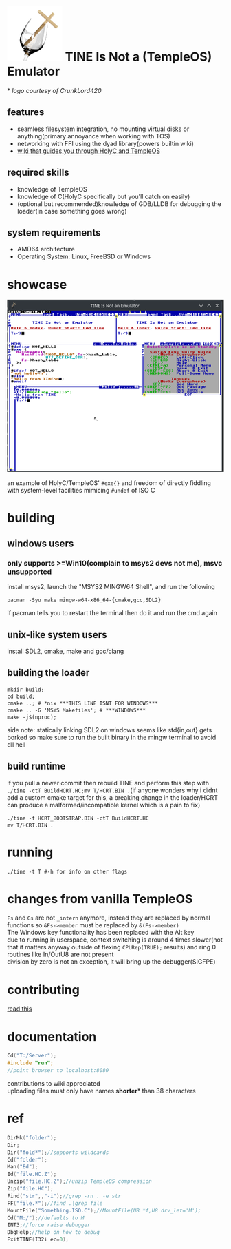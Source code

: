 # ![](./logo.png) TINE Is Not a (TempleOS) Emulator
 \* *logo courtesy of CrunkLord420*

## features
- seamless filesystem integration, no mounting virtual disks or anything(primary annoyance when working with TOS)
- networking with FFI using the dyad library(powers builtin wiki)
- [wiki that guides you through HolyC and TempleOS](#documentation)

## required skills
 - knowledge of TempleOS
 - knowledge of C(HolyC specifically but you'll catch on easily)
 - (optional but recommended)knowledge of GDB/LLDB for debugging the loader(in case something goes wrong)

## system requirements
 - AMD64 architecture
 - Operating System: Linux, FreeBSD or Windows

# showcase
![](./showcase.png)

an example of HolyC/TempleOS' `#exe{}` and freedom of directly fiddling with system-level facilities mimicing `#undef` of ISO C

# **building**
## windows users
### only supports >=Win10(complain to msys2 devs not me), msvc unsupported
install msys2, launch the "MSYS2 MINGW64 Shell", and run the following
```
pacman -Syu make mingw-w64-x86_64-{cmake,gcc,SDL2}
```
if pacman tells you to restart the terminal then do it and run the cmd again
## unix-like system users
install SDL2, cmake, make and gcc/clang
## building the loader
```
mkdir build;
cd build;
cmake ..; # *nix ***THIS LINE ISNT FOR WINDOWS***
cmake .. -G 'MSYS Makefiles'; # ***WINDOWS***
make -j$(nproc);
```
side note: statically linking SDL2 on windows seems like std{in,out} gets borked so make sure to run the built binary in the mingw terminal to avoid dll hell
## build runtime
if you pull a newer commit then rebuild TINE and perform this step with `./tine -ctT BuildHCRT.HC;mv T/HCRT.BIN .`(if anyone wonders why i didnt add a custom cmake target for this, a breaking change in the loader/HCRT can produce a malformed/incompatible kernel which is a pain to fix)
```
./tine -f HCRT_BOOTSTRAP.BIN -ctT BuildHCRT.HC
mv T/HCRT.BIN .
```
# running
```
./tine -t T #-h for info on other flags
```
# changes from vanilla TempleOS
`Fs` and `Gs` are not `_intern` anymore, instead they are replaced by normal functions so `&Fs->member` must be replaced by `&(Fs->member)` <br>
The Windows key functionality has been replaced with the Alt key <br>
due to running in userspace, context switching is around 4 times slower(not that it matters anyway outside of flexing `CPURep(TRUE);` results) and ring 0 routines like In/OutU8 are not present <br>
division by zero is not an exception, it will bring up the debugger(SIGFPE)

# contributing
[read this](./contrib.md)

# documentation
```C
Cd("T:/Server");
#include "run";
//point browser to localhost:8080
```
contributions to wiki appreciated <br>
uploading files must only have names **shorter*** than 38 characters

# ref
```C
DirMk("folder");
Dir;
Dir("fold*");//supports wildcards
Cd("folder");
Man("Ed");
Ed("file.HC.Z");
Unzip("file.HC.Z");//unzip TempleOS compression
Zip("file.HC");
Find("str",,"-i");//grep -rn . -e str
FF("file.*");//find .|grep file
MountFile("Something.ISO.C");//MountFile(U8 *f,U8 drv_let='M');
Cd("M:/");//defaults to M
INT3;//force raise debugger
DbgHelp;//help on how to debug
ExitTINE(I32i ec=0);
```

